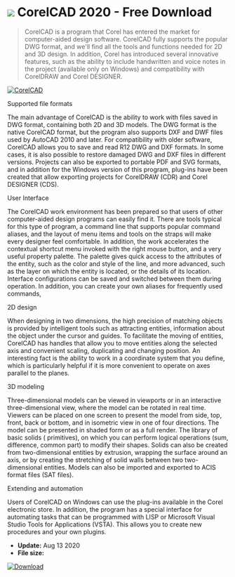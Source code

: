 # ![](https://cdn.softexe.net/static/icon/5/corelcad-9187.png) CorelCAD 2020 - Free Download

> CorelCAD is a program that Corel has entered the market for computer-aided design software. CorelCAD fully supports the popular DWG format, and we'll find all the tools and functions needed for 2D and 3D design. In addition, Corel has introduced several innovative features, such as the ability to include handwritten and voice notes in the project (available only on Windows) and compatibility with CorelDRAW and Corel DESIGNER.

[![CorelCAD](https://gallery.dpcdn.pl/imgc/Tools/2880/g_-_420x350_1.5_-_x20110523103844_00.png)](https://softexe.net/win/multimedia/cad/corelcad:aphg.html)

Supported file formats
 
 The main advantage of CorelCAD is the ability to work with files saved in DWG format, containing both 2D and 3D models. The DWG format is the native CorelCAD format, but the program also supports DXF and DWF files used by AutoCAD 2010 and later. For compatibility with older software, CorelCAD allows you to save and read R12 DWG and DXF formats. In some cases, it is also possible to restore damaged DWG and DXF files in different versions. Projects can also be exported to portable PDF and SVG formats, and in addition for the Windows version of this program, plug-ins have been created that allow exporting projects for CorelDRAW (CDR) and Corel DESIGNER (CDS).
 
 User Interface
 
 The CorelCAD work environment has been prepared so that users of other computer-aided design programs can easily find it. There are tools typical for this type of program, a command line that supports popular command aliases, and the layout of menu items and tools on the straps will make every designer feel comfortable. In addition, the work accelerates the contextual shortcut menu invoked with the right mouse button, and a very useful property palette. The palette gives quick access to the attributes of the entity, such as the color and style of the line, and more advanced, such as the layer on which the entity is located, or the details of its location. Interface configurations can be saved and switched between them during operation. In addition, you can create your own aliases for frequently used commands, 
 
 2D design
 
 When designing in two dimensions, the high precision of matching objects is provided by intelligent tools such as attracting entities, information about the object under the cursor and guides. To facilitate the moving of entities, CorelCAD has handles that allow you to move entities along the selected axis and convenient scaling, duplicating and changing position. An interesting fact is the ability to work in a coordinate system that you define, which is particularly helpful if it is more convenient to operate on axes parallel to the planes. 
 
 3D modeling
 
 Three-dimensional models can be viewed in viewports or in an interactive three-dimensional view, where the model can be rotated in real time. Viewers can be placed on one screen to present the model from side, top, front, back or bottom, and in isometric view in one of four directions. The model can be presented in shaded form or as a full render. The library of basic solids ( primitives), on which you can perform logical operations (sum, difference, common part) to modify their shapes. Solids can also be created from two-dimensional entities by extrusion, wrapping the surface around an axis, or by creating the stretching of solid walls between two two-dimensional entities. Models can also be imported and exported to ACIS format files (SAT files).
 
 
 Extending and automation
 
 Users of CorelCAD on Windows can use the plug-ins available in the Corel electronic store. In addition, the program has a special interface for automating tasks that can be programmed with LISP or Microsoft Visual Studio Tools for Applications (VSTA). This allows you to create new procedures and your own plugins.


- **Update:** Aug 13 2020
- **File size:** 

[![Download](https://cdn.softexe.net/static/img/download.png)](https://softexe.net/win/multimedia/cad/corelcad:aphg.html)

